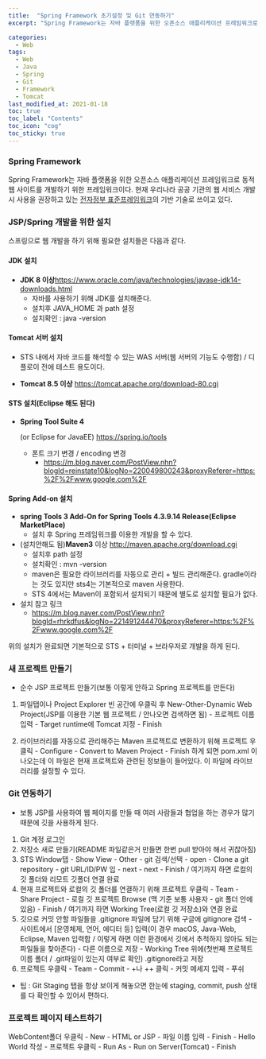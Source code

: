 ```yaml
---
title:  "Spring Framework 초기설정 및 Git 연동하기"
excerpt: "Spring Framework는 자바 플랫폼을 위한 오픈소스 애플리케이션 프레임워크로 동적 웹 사이트를 개발하기 위한 프레임워크이다." 

categories:
  - Web
tags:
  - Web
  - Java
  - Spring
  - Git
  - Framework
  - Tomcat
last_modified_at: 2021-01-18 
toc: true
toc_label: "Contents"
toc_icon: "cog"
toc_sticky: true
---
```


### **Spring Framework**

Spring Framework는 자바 플랫폼을 위한 오픈소스 애플리케이션 프레임워크로 동적 웹 사이트를 개발하기 위한 프레임워크이다. 현재 우리나라 공공 기관의 웹 서비스 개발시 사용을 권장하고 있는 [전자정부 표준프레임워크](https://ko.wikipedia.org/wiki/전자정부_표준프레임워크)의 기반 기술로 쓰이고 있다. 

 

### JSP/Spring 개발을 위한 설치

스프링으로 웹 개발을 하기 위해 필요한 설치들은 다음과 같다. 

#### JDK 설치

- **JDK 8 이상**<https://www.oracle.com/java/technologies/javase-jdk14-downloads.html>
  - 자바를 사용하기 위해 JDK를 설치해준다.
  - 설치후 JAVA_HOME 과 path 설정 
  - 설치확인 : java -version

#### Tomcat 서버 설치

- STS 내에서 자바 코드를 해석할 수 있는 WAS 서버(웹 서버의 기능도 수행함) / 디플로이 전에 테스트 용도이다. 

- **Tomcat 8.5 이상** <https://tomcat.apache.org/download-80.cgi>

#### STS 설치(Eclipse 해도 된다)

- **Spring Tool Suite 4**

   (or Eclipse for JavaEE) <https://spring.io/tools>

  - 폰트 크기 변경 / encoding 변경
    - <https://m.blog.naver.com/PostView.nhn?blogId=reinstate10&logNo=220049800243&proxyReferer=https:%2F%2Fwww.google.com%2F>

#### Spring Add-on 설치

- **spring Tools 3 Add-On for Spring Tools 4.3.9.14 Release(Eclipse MarketPlace)**
  - 설치 후 Spring 프레임워크를 이용한 개발을 할 수 있다. 
- (설치안해도 됨)**Maven3** 이상 <http://maven.apache.org/download.cgi>
  - 설치후 path 설정
  - 설치확인 : mvn -version
  - maven은 필요한 라이브러리를 자동으로 관리 + 빌드 관리해준다. gradle이라는 것도 있지만 sts4는 기본적으로 maven 사용한다.
  - STS 4에서는 Maven이 포함되서 설치되기 때문에 별도로 설치할 필요가 없다. 
- 설치 참고 링크
  -  <https://m.blog.naver.com/PostView.nhn?blogId=rhrkdfus&logNo=221491244470&proxyReferer=https:%2F%2Fwww.google.com%2F>



위의 설치가 완료되면 기본적으로 STS + 터미널 + 브라우저로 개발을 하게 된다. 



### 새 프로젝트 만들기

- 순수 JSP 프로젝트 만들기(보통 이렇게 안하고 Spring 프로젝트를 만든다)

1. 파일탭이나 Project Explorer 빈 공간에 우클릭 후 New-Other-Dynamic Web Project(JSP를 이용한 기본 웹 프로젝트 / 안나오면 검색하면 됨)  - 프로젝트 이름 입력 - Target runtime에 Tomcat 지정 - Finish 

2. 라이브러리를 자동으로 관리해주는 Maven 프로젝트로 변환하기 위해 프로젝트 우클릭 - Configure - Convert to Maven Project - Finish 하게 되면 pom.xml 이 나오는데 이 파일은 현재 프로젝트와 관련된 정보들이 들어있다. 이 파일에 라이브러리를 설정할 수 있다. 

   

### Git 연동하기

- 보통 JSP를 사용하여 웹 페이지를 만들 때 여러 사람들과 협업을 하는 경우가 많기 때문에 깃을 사용하게 된다. 

1. Git 계정 로그인 
2. 저장소 새로 만들기(README 파일같은거 만들면 한번 pull 받아야 해서 귀찮아짐)
3. STS Window탭 - Show View - Other - git 검색/선택 - open - Clone a git repository - git URL/ID/PW 입 - next - next - Finish / 여기까지 하면 로컬의 깃 폴더와 리모트 깃폴더 연결 완료
4. 현재 프로젝트와 로컬의 깃 폴더를 연결하기 위해 프로젝트 우클릭 - Team - Share Project - 로컬 깃 프로젝트 Browse (맥 기준 보통 사용자 - git 폴더 안에 있음) - Finish / 여기까지 하면 Working Tree(로컬 깃 저장소)와 연결 완료
5. 깃으로 커밋 안할 파일들을 .gitignore 파일에 담기 위해 구글에 gitignore 검색 - 사이트에서 [운영체제, 언어, 에디터 등] 입력(이 경우 macOS, Java-Web, Eclipse, Maven 입력함 / 이렇게 하면 이런 환경에서 깃에서 추적하지 않아도 되는 파일들을 찾아준다) - 다른 이름으로 저장 - Working Tree 위에(첫번째 프로젝트 이름 폴더 / .git파일이 있는지 여부로 확인) .gitignore라고 저장 
6. 프로젝트 우클릭 - Team - Commit - +나 ++ 클릭 - 커밋 메세지 입력 - 푸쉬

- 팁 : Git Staging 탭을 항상 보이게 해놓으면 한눈에 staging, commit, push 상태를 다 확인할 수 있어서 편하다. 



### 프로젝트 페이지 테스트하기

WebContent폴더 우클릭 - New - HTML or JSP - 파일 이름 입력 - Finish - Hello World 작성 - 프로젝트 우클릭 - Run As - Run on Server(Tomcat) - Finish

